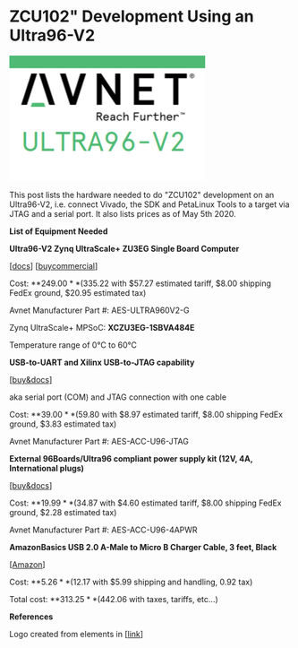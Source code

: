 # ZCU102" Development Using an Ultra96-V2

![avnet_logo](avnet_logo.png)

This post lists the hardware needed to do "ZCU102" development on an Ultra96-V2, i.e. connect Vivado, the SDK and PetaLinux Tools to a target via JTAG and a serial port. It also lists prices as of May 5th 2020.

**List of Equipment Needed**

**Ultra96-V2 Zynq UltraScale+ ZU3EG Single Board Computer** 

[[docs](http://www.avnet.me/ultra96-v2)] [[buycommercial](https://www.newark.com/avnet/aes-ultra96-v2-g/single-board-computer-64bit-arm/dp/99AC7784)]

Cost: **$249.00** ($335.22 with $57.27 estimated tariff, $8.00 shipping FedEx ground, $20.95 estimated tax)

Avnet Manufacturer Part #: AES-ULTRA960V2-G 

Zynq UltraScale+ MPSoC: **XCZU3EG-1SBVA484E**

Temperature range of 0°C to 60°C

**USB-to-UART and Xilinx USB-to-JTAG capability** 

[[buy&docs\]](http://www.avnet.me/ultra96jtag)

aka serial port (COM) and JTAG connection with one cable 

Cost: **$39.00** ($59.80 with $8.97 estimated tariff, $8.00 shipping FedEx ground, $3.83 estimated tax)

Avnet Manufacturer Part #: AES-ACC-U96-JTAG 

**External 96Boards/Ultra96 compliant power supply kit (12V, 4A, International plugs)** 

[[buy&docs](https://www.avnet.com/shop/us/products/avnet-engineering-services/90152-2208-3074457345635740760/)]

Cost: **$19.99** ($34.87 with $4.60 estimated tariff, $8.00 shipping FedEx ground, $2.28 estimated tax)

Avnet Manufacturer Part #: AES-ACC-U96-4APWR 

**AmazonBasics USB 2.0 A-Male to Micro B Charger Cable, 3 feet, Black**

[[Amazon](https://www.amazon.com/dp/B0711PVX6Z/ref=twister_B072FHJVT2?_encoding=UTF8&psc=1)]

Cost: **$5.26** ($12.17 with $5.99 shipping and handling, 0.92 tax)

Total cost: **$313.25** ($442.06 with taxes, tariffs, etc...)

**References**

Logo created from elements in [[link](https://www.avnet.com/opasdata/d120001/medias/docus/193/5365-pb-ultra96-v2-v4a.pdf)]  